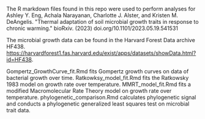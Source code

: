 The R markdown files found in this repo were used to perform analyses for
Ashley Y. Eng, Achala Narayanan, Charlotte J. Alster, and Kristen M. DeAngelis.
"Thermal adaptation of soil microbial growth traits in response to chronic warming."
bioRxiv. (2023) doi.org/10.1101/2023.05.19.541531

The microbial growth data can be found in the Harvard Forest Data archive HF438.
https://harvardforest1.fas.harvard.edu/exist/apps/datasets/showData.html?id=HF438.

Gompertz_GrowthCurve_fit.Rmd fits Gompertz growth curves on data of bacterial growth over time.
Ratkowksy_model_fit.Rmd fits the Ratkowsky 1983 model on growth rate over temperature.
MMRT_model_fit.Rmd fits a modified Macromolecular Rate Theory model on growth rate over temperature.
phylogenetic_comparison.Rmd calculates phylogenetic signal and conducts a phylogenetic generalized
least squares test on microbial trait data.
